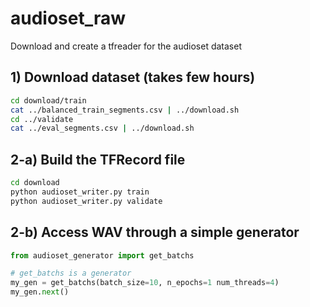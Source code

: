 # audioset_raw

Download and create a tfreader for the audioset dataset

## 1) Download dataset (takes few hours)

```bash
cd download/train
cat ../balanced_train_segments.csv | ../download.sh
cd ../validate 
cat ../eval_segments.csv | ../download.sh
```

## 2-a) Build the TFRecord file

```bash
cd download
python audioset_writer.py train
python audioset_writer.py validate
```

## 2-b) Access WAV through a simple generator
``` python
from audioset_generator import get_batchs

# get_batchs is a generator
my_gen = get_batchs(batch_size=10, n_epochs=1 num_threads=4)
my_gen.next()
```
